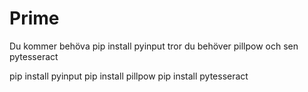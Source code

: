 # Prime
Du kommer behöva pip install pyinput
tror du behöver pillpow och sen pytesseract

pip install pyinput
pip install pillpow
pip install pytesseract
